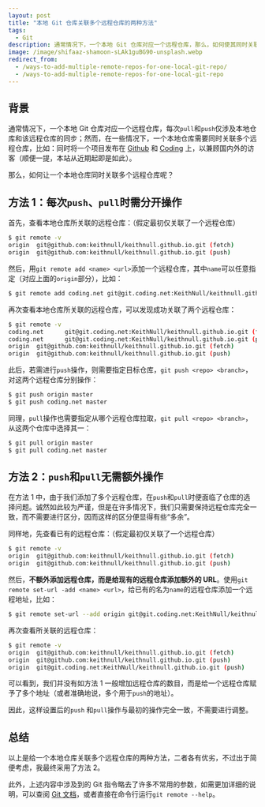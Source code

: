 ```yaml
---
layout: post
title: "本地 Git 仓库关联多个远程仓库的两种方法"
tags:
  - Git
description: 通常情况下，一个本地 Git 仓库对应一个远程仓库，那么，如何使其同时关联多个远程仓库呢？
image: /image/shifaaz-shamoon-sLAk1guBG90-unsplash.webp
redirect_from:
  - /ways-to-add-multiple-remote-repos-for-one-local-git-repo/
  - /ways-to-add-multiple-remote-repos-for-one-local-git-repo
---
```


## 背景

通常情况下，一个本地 Git 仓库对应一个远程仓库，每次`pull`和`push`仅涉及本地仓库和该远程仓库的同步；然而，在一些情况下，一个本地仓库需要同时关联多个远程仓库，比如：同时将一个项目发布在 [Github](https://github.com/) 和 [Coding](https://coding.net/) 上，以兼顾国内外的访客（顺便一提，本站从近期起即是如此）。

那么，如何让一个本地仓库同时关联多个远程仓库呢？

## 方法 1：每次`push`、`pull`时需分开操作

首先，查看本地仓库所关联的远程仓库：（假定最初仅关联了一个远程仓库）

```bash
$ git remote -v
origin  git@github.com:keithnull/keithnull.github.io.git (fetch)
origin  git@github.com:keithnull/keithnull.github.io.git (push)
```

然后，用`git remote add <name> <url>`添加一个远程仓库，其中`name`可以任意指定（对应上面的`origin`部分），比如：

```bash
$ git remote add coding.net git@git.coding.net:KeithNull/keithnull.github.io.git
```

再次查看本地仓库所关联的远程仓库，可以发现成功关联了两个远程仓库：

```bash
$ git remote -v
coding.net      git@git.coding.net:KeithNull/keithnull.github.io.git (fetch)
coding.net      git@git.coding.net:KeithNull/keithnull.github.io.git (push)
origin  git@github.com:keithnull/keithnull.github.io.git (fetch)
origin  git@github.com:keithnull/keithnull.github.io.git (push)
```

此后，若需进行`push`操作，则需要指定目标仓库，`git push <repo> <branch>`，对这两个远程仓库分别操作：

```bash
$ git push origin master
$ git push coding.net master
```

同理，`pull`操作也需要指定从哪个远程仓库拉取，`git pull <repo> <branch>`，从这两个仓库中选择其一：

```bash
$ git pull origin master
$ git pull coding.net master
```

## 方法 2：`push`和`pull`无需额外操作

在方法 1 中，由于我们添加了多个远程仓库，在`push`和`pull`时便面临了仓库的选择问题。诚然如此较为严谨，但是在许多情况下，我们只需要保持远程仓库完全一致，而不需要进行区分，因而这样的区分便显得有些“多余”。

同样地，先查看已有的远程仓库：（假定最初仅关联了一个远程仓库）

```bash
$ git remote -v
origin  git@github.com:keithnull/keithnull.github.io.git (fetch)
origin  git@github.com:keithnull/keithnull.github.io.git (push)
```

然后，**不额外添加远程仓库，而是给现有的远程仓库添加额外的 URL**。使用`git remote set-url -add <name> <url>`，给已有的名为`name`的远程仓库添加一个远程地址，比如：

```bash
$ git remote set-url --add origin git@git.coding.net:KeithNull/keithnull.github.io.git
```

再次查看所关联的远程仓库：

```bash
$ git remote -v
origin  git@github.com:keithnull/keithnull.github.io.git (fetch)
origin  git@github.com:keithnull/keithnull.github.io.git (push)
origin  git@git.coding.net:KeithNull/keithnull.github.io.git (push)
```

可以看到，我们并没有如方法 1 一般增加远程仓库的数目，而是给一个远程仓库赋予了多个地址（或者准确地说，多个用于`push`的地址）。

因此，这样设置后的`push` 和`pull`操作与最初的操作完全一致，不需要进行调整。

## 总结

以上是给一个本地仓库关联多个远程仓库的两种方法，二者各有优劣，不过出于简便考虑，我最终采用了方法 2。

此外，上述内容中涉及到的 Git 指令略去了许多不常用的参数，如需更加详细的说明，可以查阅 [Git 文档](https://git-scm.com/docs/git-remote)，或者直接在命令行运行`git remote --help`。

